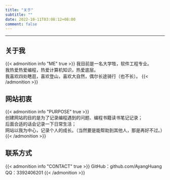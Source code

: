 ```yaml
---
title: "关于"
subtitle: ""
date: 2022-10-11T03:08:12+08:00
comment: false
---
```


<!-- When you set data `friends.yml` in `yourProject/data/` directory, it will be automatically loaded here. -->
---
<!-- You can define additional content below for this page. -->

## 关于我

{{< admonition info "ME" true >}}
我目前是一名大学牲，软件工程专业。  
我热爱热爱编程，热爱计算机知识，热爱底层。  
我喜欢四处瞎逛，喜欢登山，喜欢大自然，偶尔长途骑行（也不长）。
{{< /admonition >}}

## 网站初衷

{{< admonition info "PURPOSE" true >}}  
创建网站的目的是为了记录编程遇到的问题、编程书籍读书笔记记录；  
后面合适的话会记录一下日常生活；    
网站以我为中心，记录个人的成长。（当然要是能帮助到其他人，那是再好不过。）  
{{< /admonition >}}

## 联系方式

{{< admonition info "CONTACT" true >}}
GitHub：github.com/AyangHuang  
QQ：3392406201
{{< /admonition >}}